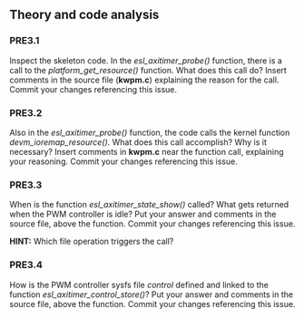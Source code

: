## Theory and code analysis

### PRE3.1

Inspect the skeleton code. In the *esl_axitimer_probe()* function, there is a call to the *platform_get_resource()* function. What does this call do? Insert comments in the source file (**kwpm.c**) explaining the reason for the call. Commit your changes referencing this issue. 


### PRE3.2

Also in the *esl_axitimer_probe()* function, the code calls the kernel function *devm_ioremap_resource()*. What does this call accomplish? Why is it necessary? Insert comments in **kwpm.c** near the function call, explaining your reasoning. Commit your changes referencing this issue. 

### PRE3.3

When is the function *esl_axitimer_state_show()* called? What gets returned when the PWM controller is idle? Put your answer and comments in the source file, above the function. Commit your changes referencing this issue. 

**HINT:** Which file operation triggers the call?

### PRE3.4

How is the PWM controller sysfs file *control* defined and linked to the function *esl_axitimer_control_store()*?  Put your answer and comments in the source file, above the function. Commit your changes referencing this issue. 